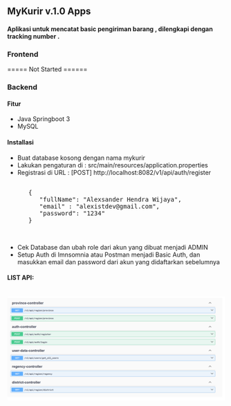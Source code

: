 ## MyKurir v.1.0 Apps
#### Aplikasi untuk mencatat basic pengiriman barang , dilengkapi dengan tracking number .

### Frontend
===== Not Started ======

### Backend
#### Fitur
- Java Springboot 3
- MySQL

#### Installasi
- Buat database kosong dengan nama mykurir
- Lakukan pengaturan di : src/main/resources/application.properties
- Registrasi di URL : [POST] http://localhost:8082/v1/api/auth/register
   <pre>
     
     {
    	"fullName": "Alexsander Hendra Wijaya",
    	"email" : "alexistdev@gmail.com",
    	"password": "1234"
     }
     
   </pre>
- Cek Database dan ubah role dari akun yang dibuat menjadi ADMIN
- Setup Auth di Imnsomnia atau Postman menjadi Basic Auth, dan masukkan email dan password dari akun yang didaftarkan sebelumnya
  
#### LIST API:
<br />
<img src="https://github.com/alexistdev/mykurir/blob/main/IMAGES/gambar1.png?raw=true" width="1200px">
<br />
